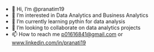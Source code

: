 - 👋 Hi, I’m @pranatim19
- 👀 I’m interested in Data Analytics and Business Analytics
- 🌱 I’m currently learning pythin for data analysis
- 💞️ I’m looking to collaborate on data analytics projects
- 📫 How to reach me p01616841@gmail.com or www.linkedin.com/in/pranati19

<!---
pranatim19/pranatim19 is a ✨ special ✨ repository because its `README.md` (this file) appears on your GitHub profile.
You can click the Preview link to take a look at your changes.
--->
